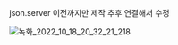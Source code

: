 json.server 이전까지만 제작
추후 연결해서 수정

![녹화_2022_10_18_20_32_21_218](https://user-images.githubusercontent.com/93918946/196418958-db2fa88c-2688-4932-a86a-6a06ac56efa2.gif)
